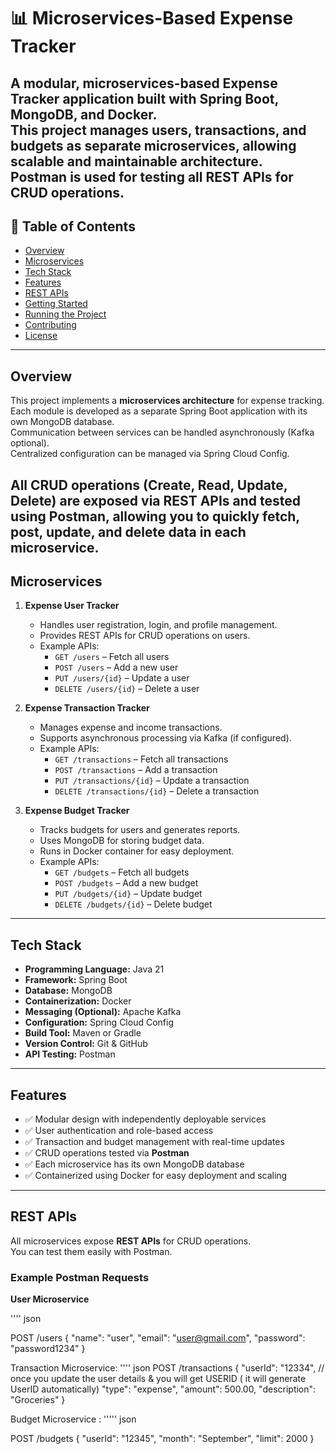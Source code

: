 # 📊 Microservices-Based Expense Tracker

A modular, microservices-based **Expense Tracker** application built with **Spring Boot**, **MongoDB**, and **Docker**.  
This project manages **users, transactions, and budgets** as separate microservices, allowing scalable and maintainable architecture.  
**Postman** is used for testing all REST APIs for CRUD operations.
---

## 📑 Table of Contents
- [Overview](#overview)
- [Microservices](#microservices)
- [Tech Stack](#tech-stack)
- [Features](#features)
- [REST APIs](#rest-apis)
- [Getting Started](#getting-started)
- [Running the Project](#running-the-project)
- [Contributing](#contributing)
- [License](#license)
---

## Overview
This project implements a **microservices architecture** for expense tracking.  
Each module is developed as a separate Spring Boot application with its own MongoDB database.  
Communication between services can be handled asynchronously (Kafka optional).  
Centralized configuration can be managed via Spring Cloud Config.  

All **CRUD operations** (Create, Read, Update, Delete) are exposed via **REST APIs** and tested using **Postman**, allowing you to quickly fetch, post, update, and delete data in each microservice.
---

## Microservices
1. **Expense User Tracker**
   - Handles user registration, login, and profile management.
   - Provides REST APIs for CRUD operations on users.
   - Example APIs:
     - `GET /users` – Fetch all users
     - `POST /users` – Add a new user
     - `PUT /users/{id}` – Update a user
     - `DELETE /users/{id}` – Delete a user

2. **Expense Transaction Tracker**
   - Manages expense and income transactions.
   - Supports asynchronous processing via Kafka (if configured).
   - Example APIs:
     - `GET /transactions` – Fetch all transactions
     - `POST /transactions` – Add a transaction
     - `PUT /transactions/{id}` – Update a transaction
     - `DELETE /transactions/{id}` – Delete a transaction

3. **Expense Budget Tracker**
   - Tracks budgets for users and generates reports.
   - Uses MongoDB for storing budget data.
   - Runs in Docker container for easy deployment.
   - Example APIs:
     - `GET /budgets` – Fetch all budgets
     - `POST /budgets` – Add a new budget
     - `PUT /budgets/{id}` – Update budget
     - `DELETE /budgets/{id}` – Delete budget
---

## Tech Stack
- **Programming Language:** Java 21 
- **Framework:** Spring Boot 
- **Database:** MongoDB 
- **Containerization:** Docker 
- **Messaging (Optional):** Apache Kafka 
- **Configuration:** Spring Cloud Config 
- **Build Tool:** Maven or Gradle 
- **Version Control:** Git & GitHub 
- **API Testing:** Postman 
---

## Features
- ✅ Modular design with independently deployable services 
- ✅ User authentication and role-based access 
- ✅ Transaction and budget management with real-time updates 
- ✅ CRUD operations tested via **Postman** 
- ✅ Each microservice has its own MongoDB database 
- ✅ Containerized using Docker for easy deployment and scaling
---

## REST APIs
All microservices expose **REST APIs** for CRUD operations.  
You can test them easily with Postman.

### Example Postman Requests

**User Microservice**

'''' json

POST /users
{
  "name": "user",
  "email": "user@gmail.com",
  "password": "password1234"
}

Transaction Microservice:
'''' json 
POST /transactions
{
  "userId": "12334", // once you update the user details & you will get USERID ( it will generate UserID automatically) 
  "type": "expense",
  "amount": 500.00,
  "description": "Groceries"
}

Budget Microservice :
''''' json

POST /budgets
{
  "userId": "12345",
  "month": "September",
  "limit": 2000
}




